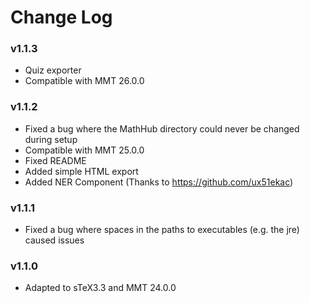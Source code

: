 # Change Log

### v1.1.3
- Quiz exporter
- Compatible with MMT 26.0.0

### v1.1.2
- Fixed a bug where the MathHub directory could never be changed during setup
- Compatible with MMT 25.0.0
- Fixed README
- Added simple HTML export
- Added NER Component (Thanks to https://github.com/ux51ekac)

### v1.1.1
- Fixed a bug where spaces in the paths to executables (e.g. the jre) caused issues

### v1.1.0
- Adapted to sTeX3.3 and MMT 24.0.0